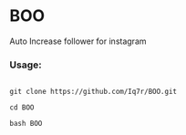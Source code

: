# BOO
Auto Increase follower for instagram
### Usage:

```

git clone https://github.com/Iq7r/BOO.git

cd BOO

bash BOO

```
